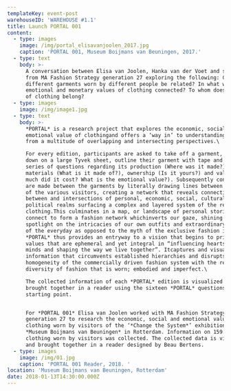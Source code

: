 ```yaml
---
templateKey: event-post
warehouseID: 'WAREHOUSE #1.1'
title: Launch PORTAL 001
content:
  - type: images
    image: /img/portal_elisavanjoolen_2017.jpg
    caption: 'PORTAL 001, Museum Boijmans van Beuningen, 2017.'
  - type: text
    body: >-
      A conversation between Elisa van Joolen, Hanka van der Voet and students
      from MA Fashion Strategy generation 27 exploring the following: Could
      different garments worn by different people be related? In what ways are
      emotional and monetary values of clothing connected? To whom does a piece
      of clothing belong?
  - type: images
    image: /img/image1.jpg
  - type: text
    body: >-
      *PORTAL* is a research project that explores the economic, social and
      emotional value of clothingand offers a ‘way in’ to understanding garments
      from a multitude of overlapping and intersecting perspectives.\

      For every edition, participants are asked to take off a garment, lay it
      down on a large Tyvek sheet, outline their garment with tape and answer a
      series of questions regarding its production (Where was it made?),
      materials (What is it made of?), ownership (Is it yours?) and value (How
      much did it cost? What is the emotional value?). Subsequently connections
      are made between the garments by literally drawing lines between the items
      of the various visitors, creating a network that reveals connections
      between and intersections of personal, economic, social, cultural and
      political realms surfacing a complex and layered system of the reality of
      clothing.This culminates in a map, or landscape of personal stories that
      connect to form a fashion network whichinverts our gaze, shining a
      spotlight on the intricacies of our own outfits and extraordinary aspects
      of the everyday as opposed to the myth of the exclusive fashion image.
      *PORTAL* thus provides an entryway to a vision that begins to prioritise
      values that are ephemeral and yet integral in “influencing hearts and
      minds and shaping the way we live together”. Itcaptures and visualises
      information that circumvents established hierarchies and disrupts the
      homogeneity of the commercially driven fashion system with the refreshing
      diversity of fashion that is worn; embodied and imperfect.\

      The collected information of each *PORTAL* edition is visualized and
      brought together in a reader using the sixteen *PORTAL* questions as a
      starting point.


      For *PORTAL 001* Elisa van Joolen worked with MA Fashion Strategy students
      generation 27 to research the economic, social and emotional value of
      clothing worn by visitors of the ‘*Change the System*’ exhibition at
      *Museum Boijmans van Beuningen* in Rotterdam. Information on 159 pieces of
      clothing worn by visitors was collected. The collected data is visualized
      and brought together in a reader designed by Beau Bertens.
  - type: images
    image: /img/01.jpg
    caption: 'PORTAL 001 Reader, 2018. '
location: 'Museum Boijmans van Beuningen, Rotterdam'
date: 2018-01-13T14:30:00.000Z
---
```

